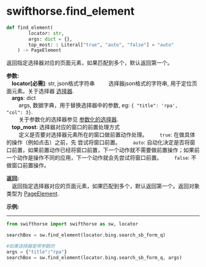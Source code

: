 
# swifthorse.find_element
```python
def find_element(
        locator: str,
        args: dict = {},
        top_most: : Literal["true", "auto", "false"] = "auto"
    ) -> PageElement
```
返回指定选择器对应的页面元素，如果匹配到多个，默认返回第一个。


**参数:**  
    &emsp;**locator[必需]**: str, json格式字符串
        &emsp;&emsp; 选择器json格式的字符串, 用于定位页面元素。关于选择器 [选择器](./../../../concepts/locator.md).   
    &emsp;**args**: dict  
        &emsp;&emsp; args, 数据字典，用于替换选择器中的参数, eg: `{ "title": 'rpa',  "col": 3}`.  
        &emsp;&emsp; 关于参数化的选择器参见 [参数化的选择器](./../../../concepts/locator.md#parametric-locator).  
    &emsp;**top_most**: 选择器对应的窗口的前置处理方式  
        &emsp;&emsp; 定义是否要对选择器元素所在的窗口做前置动作处理。
        &emsp;&emsp;`true`: 在做具体的操作（例如点击）之前，先  尝试将窗口前置。
        &emsp;&emsp;`auto`: 自动化决定是否将窗口前置，如果前置动作已经将窗口前置，下一个动作就不需要做前置操作；如果前一个动作是操作不同的应用，下一个动作就会先尝试将窗口前置。
        &emsp;&emsp;`false`: 不做窗口前置操作。 

**返回:**  
    &emsp;返回指定选择器对应的页面元素，如果匹配到多个，默认返回第一个。返回对象类型为 [PageElement](./../../python/pageelement/pageelement.md).

**示例:**
***
```python
from swifthorse import swifthorse as sw, locator

searchBox = sw.find_element(locator.bing.search_sb_form_q)

#如果选择器是带参数的
args = {"title":"rpa"}
searchBox = sw.find_element(locator.bing.search_sb_form_q, args)
```